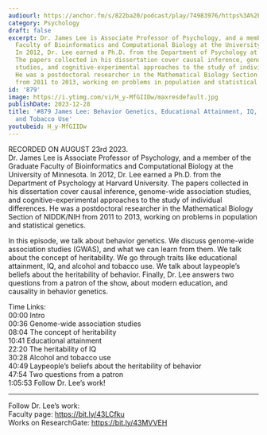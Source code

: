 ```yaml
---
audiourl: https://anchor.fm/s/822ba20/podcast/play/74983976/https%3A%2F%2Fd3ctxlq1ktw2nl.cloudfront.net%2Fstaging%2F2023-7-23%2F2a7eb5b9-9f78-ce77-d8ac-3a0a90f71308.m4a
category: Psychology
draft: false
excerpt: Dr. James Lee is Associate Professor of Psychology, and a member of the Graduate
  Faculty of Bioinformatics and Computational Biology at the University of Minnesota.
  In 2012, Dr. Lee earned a Ph.D. from the Department of Psychology at Harvard University.
  The papers collected in his dissertation cover causal inference, genome-wide association
  studies, and cognitive-experimental approaches to the study of individual differences.
  He was a postdoctoral researcher in the Mathematical Biology Section of NIDDK/NIH
  from 2011 to 2013, working on problems in population and statistical genetics.
id: '879'
image: https://i.ytimg.com/vi/H_y-MfGIIDw/maxresdefault.jpg
publishDate: 2023-12-28
title: '#879 James Lee: Behavior Genetics, Educational Attainment, IQ, and Alcohol
  and Tobacco Use'
youtubeid: H_y-MfGIIDw
---
```

<div class="timelinks">

RECORDED ON AUGUST 23rd 2023.  
Dr. James Lee is Associate Professor of Psychology, and a member of the Graduate Faculty of Bioinformatics and Computational Biology at the University of Minnesota. In 2012, Dr. Lee earned a Ph.D. from the Department of Psychology at Harvard University. The papers collected in his dissertation cover causal inference, genome-wide association studies, and cognitive-experimental approaches to the study of individual differences. He was a postdoctoral researcher in the Mathematical Biology Section of NIDDK/NIH from 2011 to 2013, working on problems in population and statistical genetics.

In this episode, we talk about behavior genetics. We discuss genome-wide association studies (GWAS), and what we can learn from them. We talk about the concept of heritability. We go through traits like educational attainment, IQ, and alcohol and tobacco use. We talk about laypeople’s beliefs about the heritability of behavior. Finally, Dr. Lee answers two questions from a patron of the show, about modern education, and causality in behavior genetics.

Time Links:  
<time>00:00</time> Intro  
<time>00:36</time> Genome-wide association studies  
<time>08:04</time> The concept of heritability  
<time>10:41</time> Educational attainment  
<time>22:20</time> The heritability of IQ  
<time>30:28</time> Alcohol and tobacco use  
<time>40:49</time> Laypeople’s beliefs about the heritability of behavior  
<time>47:54</time> Two questions from a patron  
<time>1:05:53</time> Follow Dr. Lee’s work!

---

Follow Dr. Lee’s work:  
Faculty page: https://bit.ly/43LCfku  
Works on ResearchGate: https://bit.ly/43MVVEH
</div>

